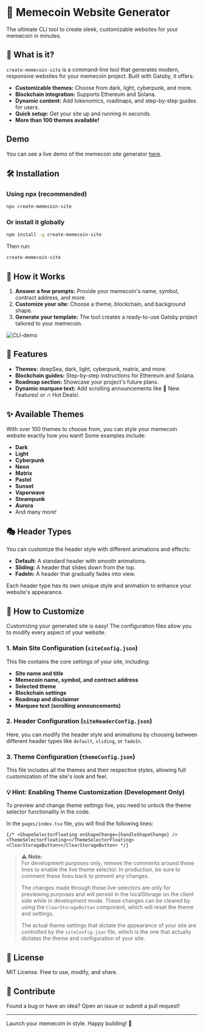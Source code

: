 # 🚀 Memecoin Website Generator

The ultimate CLI tool to create sleek, customizable websites for your memecoin in minutes.

## 🌟 What is it?

`create-memecoin-site` is a command-line tool that generates modern, responsive websites for your memecoin project. Built with Gatsby, it offers:

- **Customizable themes:** Choose from dark, light, cyberpunk, and more.
- **Blockchain integration:** Supports Ethereum and Solana.
- **Dynamic content:** Add tokenomics, roadmaps, and step-by-step guides for users.
- **Quick setup:** Get your site up and running in seconds.
- **More than 100 themes available!**

## Demo

You can see a live demo of the memecoin site generator [here](https://demo-memecoin.netlify.app/).

## 🛠 Installation

### Using npx (recommended)

```sh
npx create-memecoin-site
```

### Or install it globally

```sh
npm install -g create-memecoin-site
```

Then run:

```sh
create-memecoin-site
```

## 🚀 How it Works

1. **Answer a few prompts:** Provide your memecoin's name, symbol, contract address, and more.
2. **Customize your site:** Choose a theme, blockchain, and background shape.
3. **Generate your template:** The tool creates a ready-to-use Gatsby project tailored to your memecoin.

 ![CLI-demo](https://github.com/user-attachments/assets/d06d855e-b5a0-461f-99bf-129980d610a4)


## 🎨 Features

- **Themes:** deepSea, dark, light, cyberpunk, matrix, and more.
- **Blockchain guides:** Step-by-step instructions for Ethereum and Solana.
- **Roadmap section:** Showcase your project's future plans.
- **Dynamic marquee text:** Add scrolling announcements like 🚀 New Features! or 🔥 Hot Deals!.

## ✨ Available Themes

With over 100 themes to choose from, you can style your memecoin website exactly how you want! Some examples include:

- **Dark**
- **Light**
- **Cyberpunk**
- **Neon**
- **Matrix**
- **Pastel**
- **Sunset**
- **Vaporwave**
- **Steampunk**
- **Aurora**
- And many more!

## 🎭 Header Types

You can customize the header style with different animations and effects:

- **Default:** A standard header with smooth animations.
- **Sliding:** A header that slides down from the top.
- **FadeIn:** A header that gradually fades into view.

Each header type has its own unique style and animation to enhance your website's appearance.

## 🔧 How to Customize

Customizing your generated site is easy! The configuration files allow you to modify every aspect of your website.

### 1. Main Site Configuration (`siteConfig.json`)

This file contains the core settings of your site, including:
- **Site name and title**
- **Memecoin name, symbol, and contract address**
- **Selected theme**
- **Blockchain settings**
- **Roadmap and disclaimer**
- **Marquee text (scrolling announcements)**

### 2. Header Configuration (`siteHeaderConfig.json`)

Here, you can modify the header style and animations by choosing between different header types like `default`, `sliding`, or `fadeIn`.

### 3. Theme Configuration (`themeConfig.json`)

This file includes all the themes and their respective styles, allowing full customization of the site's look and feel.

### 💡 Hint: Enabling Theme Customization (Development Only)

To preview and change theme settings live, you need to unlock the theme selector functionality in the code.

In the `pages/index.tsx` file, you will find the following lines:
```tsx
{/* <ShapeSelectorFloating onShapeChange={handleShapeChange} />
<ThemeSelectorFloating></ThemeSelectorFloating> 
<ClearStorageButton></ClearStorageButton> */}
```

> **⚠️ Note:**  
> For development purposes only, remove the comments around these lines to enable the live theme selector. In production, be sure to comment these lines back to prevent any changes.
>
> The changes made through these live selectors are only for previewing purposes and will persist in the localStorage on the client side while in development mode. These changes can be cleared by using the `ClearStorageButton` component, which will reset the theme and settings.
>
> The actual theme settings that dictate the appearance of your site are controlled by the `siteConfig.json` file, which is the one that actually dictates the theme and configuration of your site.

## 📜 License

MIT License. Free to use, modify, and share.

## 🙌 Contribute

Found a bug or have an idea? Open an issue or submit a pull request!

---

Launch your memecoin in style. Happy building! 🚀

